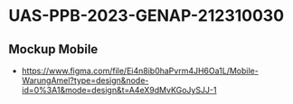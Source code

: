 # UAS-PPB-2023-GENAP-212310030

## Mockup Mobile
- https://www.figma.com/file/Ei4n8ib0haPvrm4JH6Oa1L/Mobile-WarungAmel?type=design&node-id=0%3A1&mode=design&t=A4eX9dMvKGoJySJJ-1
